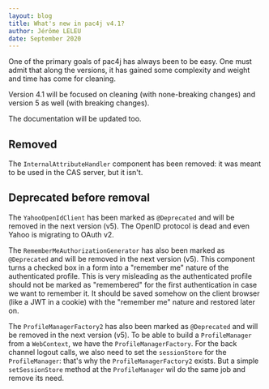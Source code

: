 ```yaml
---
layout: blog
title: What's new in pac4j v4.1?
author: Jérôme LELEU
date: September 2020
---
```


One of the primary goals of pac4j has always been to be easy. One must admit that along the versions, it has gained some complexity and weight and time has come for cleaning.

Version 4.1 will be focused on cleaning (with none-breaking changes) and version 5 as well (with breaking changes).

The documentation will be updated too.

## Removed

The `InternalAttributeHandler` component has been removed: it was meant to be used in the CAS server, but it isn't.

## Deprecated before removal

The `YahooOpenIdClient` has been marked as `@Deprecated` and will be removed in the next version (v5). The OpenID protocol is dead and even Yahoo is migrating to OAuth v2.

The `RememberMeAuthorizationGenerator` has also been marked as `@Deprecated` and will be removed in the next version (v5).
This component turns a checked box in a form into a "remember me" nature of the authenticated profile.
This is very misleading as the authenticated profile should not be marked as "remembered" for the first authentication in case we want to remember it.
It should be saved somehow on the client browser (like a JWT in a cookie) with the "remember me" nature and restored later on.

The `ProfileManagerFactory2` has also been marked as `@Deprecated` and will be removed in the next version (v5).
To be able to build a `ProfileManager` from a `WebContext`, we have the `ProfileManagerFactory`.
For the back channel logout calls, we also need to set the `sessionStore` for the `ProfileManager`: that's why the `ProfileManagerFactory2` exists.
But a simple `setSessionStore` method at the `ProfileManager` wil do the same job and remove its need.
